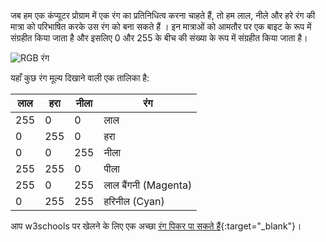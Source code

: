जब हम एक कंप्यूटर प्रोग्राम में एक रंग का प्रतिनिधित्व करना चाहते हैं, तो हम लाल, नीले और हरे रंग की मात्रा को परिभाषित करके उस रंग को बना सकते हैं । इन मात्राओं को आमतौर पर एक बाइट के रूप में संग्रहीत किया जाता है और इसलिए 0 और 255 के बीच की संख्या के रूप में संग्रहीत किया जाता है।

![RGB रंग](images/RGB.gif)

यहाँ कुछ रंग मूल्य दिखाने वाली एक तालिका है:

| लाल | हरा | नीला | रंग                  |
| --- | --- | ---- | -------------------- |
| 255 | 0   | 0    | लाल                  |
| 0   | 255 | 0    | हरा                  |
| 0   | 0   | 255  | नीला                 |
| 255 | 255 | 0    | पीला                 |
| 255 | 0   | 255  | लाल बैंगनी (Magenta) |
| 0   | 255 | 255  | हरिनील (Cyan)        |

आप w3schools पर खेलने के लिए एक अच्छा [रंग पिकर पा सकते हैं](https://www.w3schools.com/colors/colors_rgb.asp){:target="_blank"}।